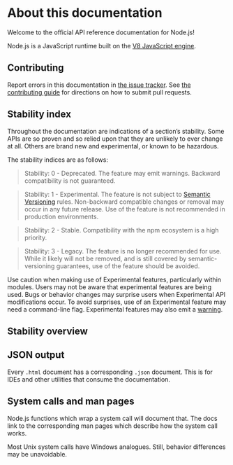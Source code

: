 # About this documentation

Welcome to the official API reference documentation for Node.js!

Node.js is a JavaScript runtime built on the [V8 JavaScript engine](https://v8.dev/).

## Contributing

Report errors in this documentation in [the issue tracker](https://github.com/nodejs/node/issues/new). See [the contributing guide](https://github.com/nodejs/node/blob/HEAD/CONTRIBUTING.md) for directions on how to submit pull requests.

## Stability index

Throughout the documentation are indications of a section’s stability. Some APIs are so proven and so relied upon that they are unlikely to ever change at all. Others are brand new and experimental, or known to be hazardous.

The stability indices are as follows:

> Stability: 0 - Deprecated. The feature may emit warnings. Backward compatibility is not guaranteed.

> Stability: 1 - Experimental. The feature is not subject to [Semantic Versioning](https://semver.org/) rules. Non-backward compatible changes or removal may occur in any future release. Use of the feature is not recommended in production environments.

> Stability: 2 - Stable. Compatibility with the npm ecosystem is a high priority.

> Stability: 3 - Legacy. The feature is no longer recommended for use. While it likely will not be removed, and is still covered by semantic-versioning guarantees, use of the feature should be avoided.

Use caution when making use of Experimental features, particularly within modules. Users may not be aware that experimental features are being used. Bugs or behavior changes may surprise users when Experimental API modifications occur. To avoid surprises, use of an Experimental feature may need a command-line flag. Experimental features may also emit a [warning](process.md#process_event_warning).

## Stability overview

## JSON output

Every `.html` document has a corresponding `.json` document. This is for IDEs and other utilities that consume the documentation.

## System calls and man pages

Node.js functions which wrap a system call will document that. The docs link to the corresponding man pages which describe how the system call works.

Most Unix system calls have Windows analogues. Still, behavior differences may be unavoidable.
